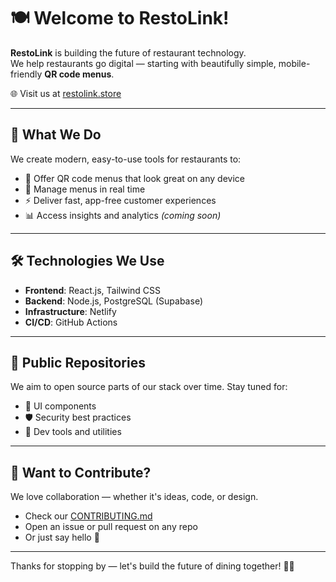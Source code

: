 <!--

**Here are some ideas to get you started:**

🙋‍♀️ A short introduction - what is your organization all about?
🌈 Contribution guidelines - how can the community get involved?
👩‍💻 Useful resources - where can the community find your docs? Is there anything else the community should know?
🍿 Fun facts - what does your team eat for breakfast?
🧙 Remember, you can do mighty things with the power of [Markdown](https://docs.github.com/github/writing-on-github/getting-started-with-writing-and-formatting-on-github/basic-writing-and-formatting-syntax)
-->


# 🍽️ Welcome to RestoLink!

**RestoLink** is building the future of restaurant technology.  
We help restaurants go digital — starting with beautifully simple, mobile-friendly **QR code menus**.

🌐 Visit us at [restolink.store](https://restolink.store)

---

## 🚀 What We Do

We create modern, easy-to-use tools for restaurants to:

- 📱 Offer QR code menus that look great on any device
- 🧾 Manage menus in real time
- ⚡ Deliver fast, app-free customer experiences
- 📊 Access insights and analytics *(coming soon)*

---

## 🛠️ Technologies We Use

- **Frontend**: React.js, Tailwind CSS
- **Backend**: Node.js, PostgreSQL (Supabase)
- **Infrastructure**: Netlify
- **CI/CD**: GitHub Actions

---

## 📂 Public Repositories

We aim to open source parts of our stack over time. Stay tuned for:

- 🧩 UI components
- 🛡️ Security best practices
- 🧰 Dev tools and utilities

---

## 🤝 Want to Contribute?

We love collaboration — whether it's ideas, code, or design.

- Check our [CONTRIBUTING.md](https://github.com/restolink/.github/blob/main/CONTRIBUTING.md)
- Open an issue or pull request on any repo
- Or just say hello 👋

---

Thanks for stopping by — let's build the future of dining together! 🚀🍴
